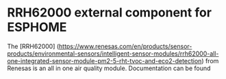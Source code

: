 # RRH62000 external component for ESPHOME

The [RRH62000] (https://www.renesas.com/en/products/sensor-products/environmental-sensors/intelligent-sensor-modules/rrh62000-all-one-integrated-sensor-module-pm2-5-rht-tvoc-and-eco2-detection) from Renesas is an all in one air quality module.
Documentation can be found 

